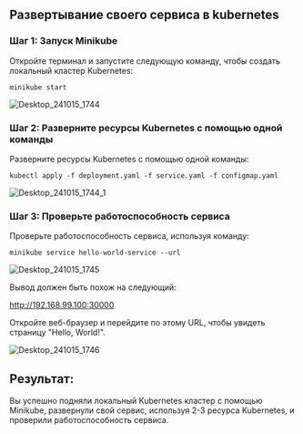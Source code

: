 ## Развертывание своего сервиса в kubernetes

### Шаг 1: Запуск Minikube

Откройте терминал и запустите следующую команду, чтобы создать локальный кластер Kubernetes:

```
minikube start
```
![Desktop_241015_1744](https://github.com/user-attachments/assets/93b50d40-e717-4295-82ed-b35374e817a9)

### Шаг 2: Разверните ресурсы Kubernetes с помощью одной команды

Разверните ресурсы Kubernetes с помощью одной команды:

```
kubectl apply -f deployment.yaml -f service.yaml -f configmap.yaml
```
![Desktop_241015_1744_1](https://github.com/user-attachments/assets/8c10a483-ca54-47d5-a528-21d4c7a59b92)

### Шаг 3: Проверьте работоспособность сервиса

Проверьте работоспособность сервиса, используя команду:

```
minikube service hello-world-service --url
```
![Desktop_241015_1745](https://github.com/user-attachments/assets/a0b49270-4213-468b-8e1b-d0ee758ba690)

Вывод должен быть похож на следующий:

http://192.168.99.100:30000

Откройте веб-браузер и перейдите по этому URL, чтобы увидеть страницу "Hello, World!".

![Desktop_241015_1746](https://github.com/user-attachments/assets/b36e6085-7fdf-4427-bca8-a428fef9710a)
## Результат:

Вы успешно подняли локальный Kubernetes кластер с помощью Minikube, развернули свой сервис, используя 2-3 ресурса Kubernetes, и проверили работоспособность сервиса.
